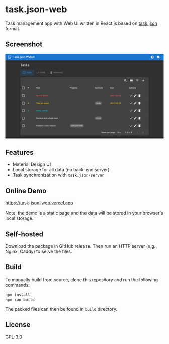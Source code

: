 # task.json-web

Task management app with Web UI written in React.js based on [task.json](https://github.com/DCsunset/task.json) format.


## Screenshot

![Screenshot](./screenshots/screenshot.png)


## Features

* Material Design UI
* Local storage for all data (no back-end server)
* Task synchronization with `task.json-server`


## Online Demo

<https://task-json-web.vercel.app>

Note: the demo is a static page and the data will be stored in your browser's local storage.

## Self-hosted

Download the package in GitHub release.
Then run an HTTP server (e.g. Nginx, Caddy) to serve the files.


## Build

To manually build from source, clone this repository and run the following commands:

```
npm install
npm run build
```

The packed files can then be found in `build` directory.

## License

GPL-3.0
